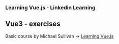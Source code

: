 ### Learning Vue.js - Linkedin Learning

## Vue3 - exercises

Basic course by Michael Sullivan &rarr; [Learning Vue.js](www.linkedin.com/learning/learning-vue-js-8602681)
